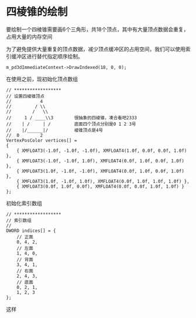# 四棱锥的绘制

要绘制一个四棱锥需要画6个三角形，共18个顶点，其中有大量顶点数据会重复，占用大量的内存空间

为了避免提供大量重复的顶点数据，减少顶点缓冲区的占用空间，我们可以使用索引缓冲区进行替代指定顺序绘制。

  `m_pd3dImmediateContext->DrawIndexed(18, 0, 0);`

在使用之前，现初始化顶点数组

    // ******************
    // 设置四棱锥顶点
    //           4
    //         / \\
    //        /   \\
    //     1 / ____\\3        很抽象的四棱锥，凑合看吧2333   
    //    | /     | /         底面四个顶点分别是0 1 2 3号
    //    |/______|/          棱锥顶点是4号
    //  0        2
    VertexPosColor vertices[] =
    {
        { XMFLOAT3(-1.0f, -1.0f, -1.0f), XMFLOAT4(1.0f, 0.0f, 0.0f, 1.0f) },
        { XMFLOAT3(-1.0f, -1.0f, 1.0f), XMFLOAT4(0.0f, 1.0f, 0.0f, 1.0f) },
        { XMFLOAT3(1.0f, -1.0f, -1.0f), XMFLOAT4(0.0f, 1.0f, 0.0f, 1.0f) },
        { XMFLOAT3(1.0f, -1.0f, 1.0f), XMFLOAT4(0.0f, 1.0f, 1.0f, 1.0f) },
        { XMFLOAT3(0.0f, 1.0f, 0.0f), XMFLOAT4(0.0f, 0.0f, 1.0f, 1.0f) }
    };

初始化索引数组

    // ******************
    // 索引数组
    //
    DWORD indices[] = {
        // 正面
        0, 4, 2,
        // 左面
        1, 4, 0,
        // 背面
        3, 4, 1,
        // 右面
        2, 4, 3,
        // 底面
        0, 2, 1,
        1, 2, 3
    };

这样
